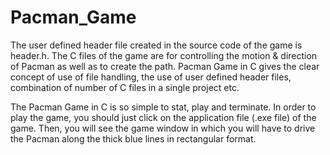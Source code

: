 # Pacman_Game
The user defined header file created in the source code of the game is header.h. The C files of the game are for controlling the motion & direction of Pacman as well as to create the path. Pacman Game in C gives the clear concept of use of file handling, the use of user defined header files, combination of number of C files in a single project etc.

The Pacman Game in C is so simple to stat, play and terminate. In order to play the game, you should just click on the application file (.exe file) of the game. Then, you will see the game window in which you will have to drive the Pacman along the thick blue lines in rectangular format.
